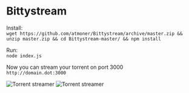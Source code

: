 # Bittystream  

Install:  
`wget https://github.com/atmoner/Bittystream/archive/master.zip && unzip master.zip && cd Bittystream-master/ && npm install`

Run:  
`node index.js`

Now you can stream your torrent on port 3000   
`http://domain.dot:3000`

![Torrent streamer](http://i.imgur.com/7ew2LPR.png)
![Torrent streamer](http://i.imgur.com/EaRUNwF.png)

